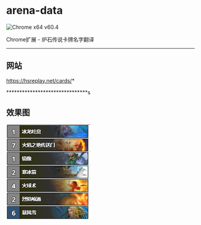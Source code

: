 # arena-data
![Chrome x64 v60.4](https://img.shields.io/badge/Chrome%20x64-v60.4-brightgreen.svg)

Chrome扩展 - 炉石传说卡牌名字翻译

******************************
## 网站

https://hsreplay.net/cards/*

*******************************s
## 效果图

![image](https://github.com/Lynn524552751/arena-data/raw/master/img/eg.png)
